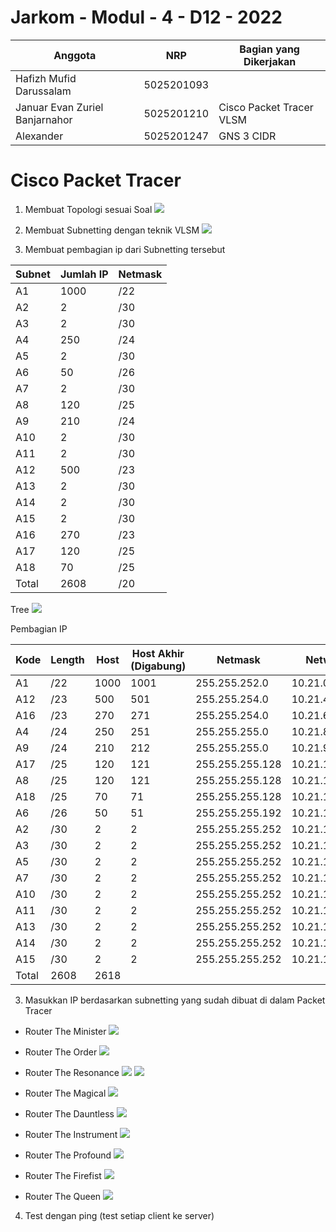 # Jarkom - Modul - 4 - D12 - 2022
  | Anggota | NRP | Bagian yang Dikerjakan |
  | ------- | --- | ---------------------- |
  | Hafizh Mufid Darussalam        | 5025201093 | |
  | Januar Evan Zuriel Banjarnahor | 5025201210 | Cisco Packet Tracer VLSM|
  | Alexander 			               | 5025201247 | GNS 3 CIDR |
  
# Cisco Packet Tracer
1. Membuat Topologi sesuai Soal
![](pic/topologi.png)

2. Membuat Subnetting dengan teknik VLSM
![](pic/vlsm.png)

3. Membuat pembagian ip dari Subnetting tersebut

  | Subnet | Jumlah IP | Netmask |
  | ------ | --------- | ------- |
  |   A1   |   1000    |   /22   |
  | A2 | 2 |	/30 |
  | A3 | 2 |	/30 |
  |A4	 |250	|/24|
  |A5|	2|	/30|
  |A6|	50|	/26|
  |A7	|2|	/30|
  |A8|	120	|/25|
  |A9|	210	|/24|
  |A10|	2|	/30|
  |A11|	2	|/30|
  |A12|	500|	/23|
  |A13|	2	|/30|
  |A14|	2	|/30|
  |A15|	2	|/30|
  |A16|	270|	/23|
  |A17|	120|	/25|
  |A18|	70|	/25|
  |Total|	2608|	/20|
 
  Tree
  ![](pic/vlsm-tree.png)
  
  Pembagian IP
  
  |Kode|	Length|	Host|	Host Akhir (Digabung)|	Netmask|	Network ID|	IP Host Minimal|	IP Host Maximal|	IP Broadcast ID|
  |----|--------|-----|----------------------|---------|------------|----------------|-----------------|-----------------|
|A1|	/22|	1000|	1001|	255.255.252.0|	10.21.0.0/22|	10.21.0.1|	10.21.3.254|	10.21.3.255|
|A12|	/23|	500|	501|	255.255.254.0|	10.21.4.0/23|	10.21.4.1|	10.21.5.254|	10.21.5.255|
|A16|	/23|	270|	271|	255.255.254.0|	10.21.6.0/23|	10.21.6.1|	10.21.7.254|	10.21.7.255|
|A4|	/24|	250|	251|	255.255.255.0|	10.21.8.0/24|	10.21.8.1|	10.21.8.254|	10.21.8.255|
|A9|	/24|	210|	212|	255.255.255.0|	10.21.9.0/24|	10.21.9.1|	10.21.9.254|	10.21.9.255|
|A17|	/25|	120|	121|	255.255.255.128|	10.21.10.0/25|	10.21.10.1|	10.21.10.126|	10.21.10.127|
|A8|	/25|	120|	121|	255.255.255.128|	10.21.10.128/25|	10.21.10.129|	10.21.10.254|	10.21.10.255|
|A18|	/25|	70|	71|	255.255.255.128|	10.21.11.0/25|	10.21.11.1|	10.21.11.126|	10.21.11.127|
|A6|	/26|	50|	51|	255.255.255.192|	10.21.11.128/26|	10.21.11.129|	10.21.11.190|	10.21.11.191|
|A2|	/30|	2|	2|	255.255.255.252|	10.21.11.192/30|	10.21.11.193|	10.21.11.194|	10.21.11.195|
|A3|	/30|	2|	2|	255.255.255.252|	10.21.11.196/30|	10.21.11.197|	10.21.11.198|	10.21.11.199|
|A5|	/30|	2|	2|	255.255.255.252|	10.21.11.200/30|	10.21.11.201|	10.21.11.202|	10.21.11.203|
|A7|	/30|	2|	2|	255.255.255.252|	10.21.11.204/30|	10.21.11.205|	10.21.11.206|	10.21.11.207|
|A10|	/30|	2|	2|	255.255.255.252|	10.21.11.208/30|	10.21.11.209|	10.21.11.210|	10.21.11.211|
|A11|	/30|	2|	2|	255.255.255.252|	10.21.11.212/30|	10.21.11.213|	10.21.11.214|	10.21.11.215|
|A13|	/30|	2|	2|	255.255.255.252|	10.21.11.216/30|	10.21.11.217|	10.21.11.218|	10.21.11.219|
|A14|	/30|	2|	2|	255.255.255.252|	10.21.11.220/30|	10.21.11.221|	10.21.11.222|	10.21.11.223|
|A15|	/30|	2|	2|	255.255.255.252|	10.21.11.224/30|	10.21.11.225|	10.21.11.226|	10.21.11.227|
|Total|		2608|	2618|

3. Masukkan IP berdasarkan subnetting yang sudah dibuat di dalam Packet Tracer
  - Router The Minister
  ![](pic/routing-the-minister.png)
  
  - Router The Order
  ![](pic/routing-the-order.png)
  
  - Router The Resonance
  ![](pic/routing-the-resonance.png)
  ![](pic/routing-the-resonance-2.png)
  
  - Router The Magical
  ![](pic/routing-the-magical.png)
  
  - Router The Dauntless
  ![](pic/routing-the-dauntless.png)
  
  - Router The Instrument
  ![](pic/routing-the-instrument.png)
  
  - Router The Profound
  ![](pic/routing-the-profound.png)
  
  - Router The Firefist
  ![](pic/routing-the-firefist.png)
  
  - Router The Queen
  ![](pic/routing-the-queen.png)
  

4. Test dengan ping (test setiap client ke server)
